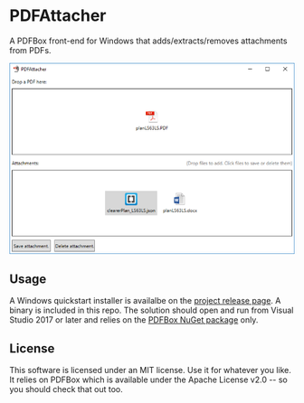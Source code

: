 # PDFAttacher
A PDFBox front-end for Windows that adds/extracts/removes attachments from PDFs.

![PDFAttacher screenshot with a .json and a .docx file attached to a PDF](/Screenshot2.png?raw=true "PDFAttacher screenshot with a .json and a .docx file attached to a PDF")

## Usage
A Windows quickstart installer is availalbe on the [project release page](http://tomforth.co.uk/pdfattacher/). A binary is included in this repo. The solution should open and run from Visual Studio 2017 or later and relies on the [PDFBox NuGet package](https://www.nuget.org/packages/Pdfbox/1.1.1/) only.

## License
This software is licensed under an MIT license. Use it for whatever you like. It relies on PDFBox which is available under the Apache License v2.0 -- so you should check that out too.
